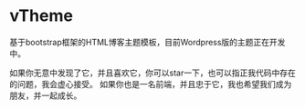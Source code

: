 # vTheme
基于bootstrap框架的HTML博客主题模板，目前Wordpress版的主题正在开发中。

如果你无意中发现了它，并且喜欢它，你可以star一下，也可以指正我代码中存在的问题，我会虚心接受。
如果你也是一名前端，并且忠于它，我也希望我们成为朋友，并一起成长。

